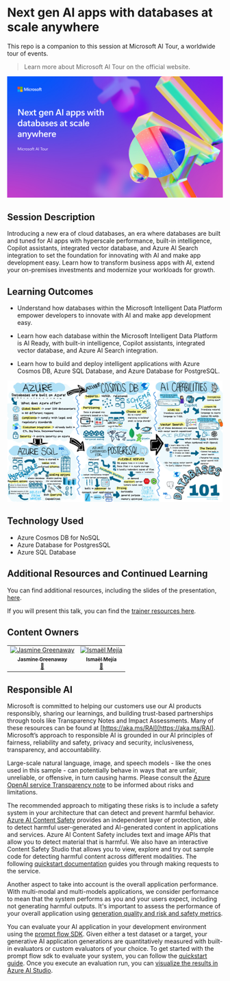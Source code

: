 # Next gen AI apps with databases at scale anywhere

This repo is a companion to this session at Microsoft AI Tour, a worldwide tour of events.

> Learn more about Microsoft AI Tour on the official website.

![Session cover image with a bright "AI" text in 3D over a blue and purple abstract background.](img/session-cover.png)

## Session Description

Introducing a new era of cloud databases, an era where databases are built and tuned for AI apps with hyperscale performance, built-in intelligence, Copilot assistants, integrated vector database, and Azure AI Search integration to set the foundation for innovating with AI and make app development easy. Learn how to transform business apps with AI, extend your on-premises investments and modernize your workloads for growth.

## Learning Outcomes

- Understand how databases within the Microsoft Intelligent Data Platform empower developers to innovate with AI and make app development easy.

- Learn how each database within the Microsoft Intelligent Data Platform is AI Ready, with built-in intelligence, Copilot assistants, integrated vector database, and Azure AI Search integration.

- Learn how to build and deploy intelligent applications with Azure Cosmos DB, Azure SQL Database, and Azure Database for PostgreSQL.

![Illustration outlining key benefits and features of Azure SQL Database, Azure Cosmos DB, and Azure Database for PostgreSQL.](img/azure-db-doodle.png)

## Technology Used

- Azure Cosmos DB for NoSQL
- Azure Database for PostgresSQL
- Azure SQL Database


## Additional Resources and Continued Learning

You can find additional resources, including the slides of the presentation, [here](./SESSION_RESOURCE.md).

If you will present this talk, you can find the [trainer resources here](./train-the-trainer/README.md). 

## Content Owners

<!-- ALL-CONTRIBUTORS-LIST:START - Do not remove or modify this section -->

<table>
<tr>
    <td align="center"><a href="http://learnanalytics.microsoft.com">
        <img src="https://github.com/paladique.png" width="100px;" alt="Jasmine Greenaway"/><br />
        <sub><b>Jasmine Greenaway
</b></sub></a><br />
            <a href="https://github.com/paladique" title="talk">📢</a> 
    </td>
    <td align="center"><a href="http://learnanalytics.microsoft.com">
        <img src="https://github.com/iemejia.png" width="100px;" alt="Ismaël Mejía"/><br />
        <sub><b>Ismaël Mejía
</b></sub></a><br />
            <a href="https://github.com/iemejia" title="talk">📢</a> 
    </td>
</tr>
</table>

<!-- ALL-CONTRIBUTORS-LIST:END -->


## Responsible AI 

Microsoft is committed to helping our customers use our AI products responsibly, sharing our learnings, and building trust-based partnerships through tools like Transparency Notes and Impact Assessments. Many of these resources can be found at [https://aka.ms/RAI](https://aka.ms/RAI).
Microsoft’s approach to responsible AI is grounded in our AI principles of fairness, reliability and safety, privacy and security, inclusiveness, transparency, and accountability.

Large-scale natural language, image, and speech models - like the ones used in this sample - can potentially behave in ways that are unfair, unreliable, or offensive, in turn causing harms. Please consult the [Azure OpenAI service Transparency note](https://learn.microsoft.com/legal/cognitive-services/openai/transparency-note?tabs=text) to be informed about risks and limitations.

The recommended approach to mitigating these risks is to include a safety system in your architecture that can detect and prevent harmful behavior. [Azure AI Content Safety](https://learn.microsoft.com/azure/ai-services/content-safety/overview) provides an independent layer of protection, able to detect harmful user-generated and AI-generated content in applications and services. Azure AI Content Safety includes text and image APIs that allow you to detect material that is harmful. We also have an interactive Content Safety Studio that allows you to view, explore and try out sample code for detecting harmful content across different modalities. The following [quickstart documentation](https://learn.microsoft.com/azure/ai-services/content-safety/quickstart-text?tabs=visual-studio%2Clinux&pivots=programming-language-rest) guides you through making requests to the service.

Another aspect to take into account is the overall application performance. With multi-modal and multi-models applications, we consider performance to mean that the system performs as you and your users expect, including not generating harmful outputs. It's important to assess the performance of your overall application using [generation quality and risk and safety metrics](https://learn.microsoft.com/azure/ai-studio/concepts/evaluation-metrics-built-in).

You can evaluate your AI application in your development environment using the [prompt flow SDK](https://microsoft.github.io/promptflow/index.html). Given either a test dataset or a target, your generative AI application generations are quantitatively measured with built-in evaluators or custom evaluators of your choice. To get started with the prompt flow sdk to evaluate your system, you can follow the [quickstart guide](https://learn.microsoft.com/azure/ai-studio/how-to/develop/flow-evaluate-sdk). Once you execute an evaluation run, you can [visualize the results in Azure AI Studio](https://learn.microsoft.com/azure/ai-studio/how-to/evaluate-flow-results).
